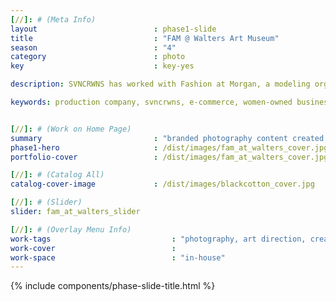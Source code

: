```yaml
---
[//]: # (Meta Info)
layout                          : phase1-slide
title 					        : "FAM @ Walters Art Museum"
season				            : "4"
category						: photo
key 							: key-yes

description: SVNCRWNS has worked with Fashion at Morgan, a modeling organization at Morgan State University, for several years as an advisor for their fall and spring fashion shows.

keywords: production company, svncrwns, e-commerce, women-owned businesses, creative team, consulting, business operations, launch my brand, manage my brand, photography, videography, special projects


[//]: # (Work on Home Page)
summary                         : "branded photography content created for modeling + runway university organization"
phase1-hero                     : /dist/images/fam_at_walters_cover.jpg
portfolio-cover					: /dist/images/fam_at_walters_cover.jpg

[//]: # (Catalog All)
catalog-cover-image				: /dist/images/blackcotton_cover.jpg

[//]: # (Slider)
slider: fam_at_walters_slider

[//]: # (Overlay Menu Info)
work-tags 							: "photography, art direction, creative direction, producing"
work-cover							:
work-space 							: "in-house"
---
```


{% include components/phase-slide-title.html %}
